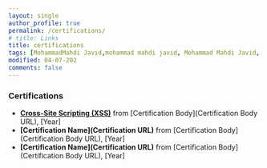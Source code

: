 ```yaml
---
layout: single
author_profile: true
permalink: /certifications/
# title: Links
title: certifications
tags: [MohammadMahdi Javid,mohammad mahdi javid, Mohammad Mahdi Javid,  mohammadmahdi javid, social media, mahdi javid, mohammadmahdijavid, mahdijavid, javid, mahdi, mohammadmahdi, Mohammad mahdi Javid]
modified: 04-07-202
comments: false
---
```


### Certifications

- **[Cross-Site Scripting (XSS)](https://academy.hackthebox.com/achievement/19010/103)** from [Certification Body](Certification Body URL), [Year]
- **[Certification Name](Certification URL)** from [Certification Body](Certification Body URL), [Year]
- **[Certification Name](Certification URL)** from [Certification Body](Certification Body URL), [Year]


